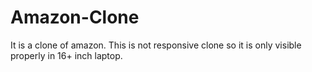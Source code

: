 # Amazon-Clone
It is a clone of amazon.
This is not responsive clone so it is only visible properly in 16+ inch laptop.
